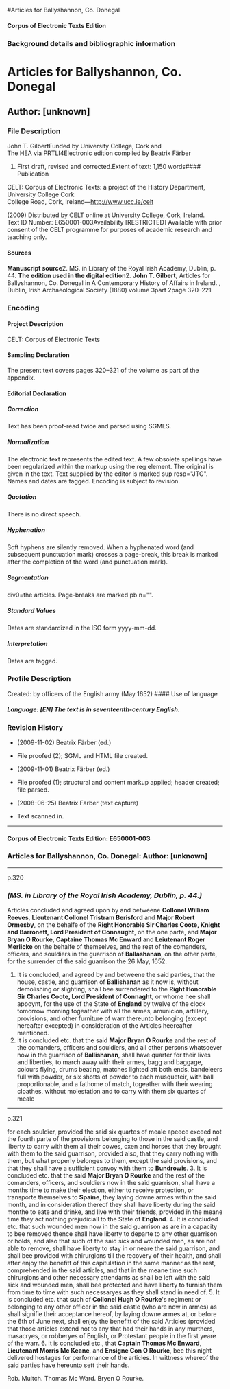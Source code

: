 

#Articles for Ballyshannon, Co. Donegal


<!-- // 
 function footNote(link) {
 openpopup = window.open(link,"openpopup","width=512,height=128,left=256,top=256,resizable=no,scrollbars=1,menubar=1,statusbar=0,toolbar=0");
}
// -->



#### Corpus of Electronic Texts Edition


### Background details and bibliographic information


Articles for Ballyshannon, Co. Donegal
======================================


Author: [unknown]
-----------------


### File Description

John T. GilbertFunded by University College, Cork and  
The HEA via PRTLI4Electronic edition compiled by Beatrix Färber

 1. First draft, revised and corrected.Extent of text: 1,150 words#### Publication


CELT: Corpus of Electronic Texts: a project of the History Department, University College Cork  
College Road, Cork, Ireland—http://www.ucc.ie/celt

 (2009) Distributed by CELT online at University College, Cork, Ireland.  
Text ID Number: E650001-003Availability [RESTRICTED] 
Available with prior consent of the CELT programme for purposes of academic research and teaching only.


#### Sources


**Manuscript source**2. MS. in Library of the Royal Irish Academy, Dublin, p. 44.
**The edition used in the digital edition**2. **John T. Gilbert**, Articles for Ballyshannon, Co. Donegal in A Contemporary History of Affairs in Ireland. , Dublin, Irish Archaeological Society (1880) volume 3part 2page 320–221

### Encoding


#### Project Description


CELT: Corpus of Electronic Texts


#### Sampling Declaration


The present text covers pages 320–321 of the volume as part of the appendix.


#### Editorial Declaration


##### Correction


Text has been proof-read twice and parsed using SGMLS.


##### Normalization


The electronic text represents the edited text. A few obsolete spellings have been regularized within the markup using the reg element. The original is given in the text. Text supplied by the editor is marked sup resp="JTG". Names and dates are tagged. Encoding is subject to revision.


##### Quotation


There is no direct speech.


##### Hyphenation


Soft hyphens are silently removed. When a hyphenated word (and subsequent punctuation mark) crosses a page-break, this break is marked after the completion of the word (and punctuation mark).


##### Segmentation


div0=the articles. Page-breaks are marked pb n="".


##### Standard Values


Dates are standardized in the ISO form yyyy-mm-dd.


##### Interpretation


Dates are tagged.


### Profile Description


Created: by officers of the English army
 (May 1652) #### Use of language


##### Language: [EN] The text is in seventeenth-century English.


### Revision History


* (2009-11-02) Beatrix Färber (ed.)

* File proofed (2); SGML and HTML file created.
* (2009-11-01) Beatrix Färber (ed.)

* File proofed (1); structural and content markup applied; header created; file parsed.
* (2008-06-25) Beatrix Färber (text capture)

* Text scanned in.




---


#### Corpus of Electronic Texts Edition: E650001-003


### Articles for Ballyshannon, Co. Donegal: Author: [unknown]




---

p.320


### *(MS. in Library of the Royal Irish Academy, Dublin, p. 44.)*


Articles concluded and agreed upon by and betweene **Collonel William Reeves**, **Lieutenant Collonel Tristram Berisford** and **Major Robert Ormesby**, on the behalfe of the **Right Honorable Sir Charles Coote, Knight and Barronett, Lord President of Connaught**, on the one parte, and **Major Bryan O Rourke**, **Captaine Thomas Mc Enward** and **Leiutenant Roger Merlicke** on the behalfe of themselves, and the rest of the comanders, officers, and souldiers in the guarrison of **Ballashanan**, on the other parte, for the surrender of the said guarrison the 26 May, 1652.


1. It is concluded, and agreed by and betweene the said parties, that the house, castle, and guarrison of **Ballishanan** as it now is, without demolishing or slighting, shall bee surrendered to the **Right Honorable Sir Charles Coote, Lord President of **Connaght****, or whome hee shall appoynt, for the use of the State of **England** by twelve of the clock tomorrow morning togeather with all the armes, amunicion, artillery, provisions, and other furniture of warr thereunto belonging (except hereafter excepted) in consideration of the Articles heereafter mentioned.
2. It is concluded etc. that the said **Major Bryan O Rourke** and the rest of the comanders, officers and souldiers, and all other persons whatsoever now in the guarrison of **Ballishanan**, shall have quarter for their lives and liberties, to march away with their armes, bagg and baggage, colours flying, drums beating, matches lighted att both ends, bandeleers full with powder, or six shotts of powder to each musqueteir, with ball proportionable, and a fathome of match, togeather with their wearing cloathes, without molestation and to carry with them six quartes of meale


---

p.321




for each souldier, provided the said six quartes of meale apeece exceed not the fourth parte of the provisions belonging to those in the said castle, and liberty to carry with them all their cowes, oxen and horses that they brought with them to the said guarrison, provided also, that they carry nothing with them, but what properly belonges to them, except the said provisions, and that they shall have a sufficient convoy with them to **Bundrowis**.
3. It is concluded etc. that the said **Major Bryan O Rourke** and the rest of the comanders, officers, and souldiers now in the said guarrison, shall have a months time to make their election, either to receive protection, or transporte themselves to **Spaine**, they laying downe armes within the said month, and in consideration thereof they shall have liberty during the said monthe to eate and drinke, and live with their friends, provided in the meane time they act nothing prejudiciall to the State of **England**.
4. It is concluded etc. that such wounded men now in the said guarrison as are in a capacity to bee removed thence shall have liberty to departe to any other guarrison or holds, and also that such of the said sick and wounded men, as are not able to remove, shall have liberty to stay in or neare the said guarrison, and shall bee provided with chirurgions till the recovery of their health, and shall after enjoy the benefitt of this capitulation in the same manner as the rest, comprehended in the said articles, and that in the meane time such chirurgions and other necessary attendants as shall be left with the said sick and wounded men, shall bee protected and have liberty to furnish them from time to time with such necessaryes as they shall stand in need of.
5. It is concluded etc. that such of **Collonel Hugh O Rourke**'s regiment or belonging to any other officer in the said castle (who are now in armes) as shall signifie their acceptance hereof, by laying downe armes at, or before the 6th of June next, shall enjoy the benefitt of the said Articles (provided that those articles extend not to any that had their hands in any murthers, masacryes, or robberyes of English, or Protestant people in the first yeare of the warr.
6. It is concluded etc., that **Captain Thomas Mc Enward**, **Lieutenant Morris Mc Keane**, and **Ensigne Con O Rourke**, bee this night delivered hostages for performance of the articles. In wittness whereof the said parties have hereunto sett their hands.



Rob. Multch. Thomas Mc Ward. Bryen O Rourke.









